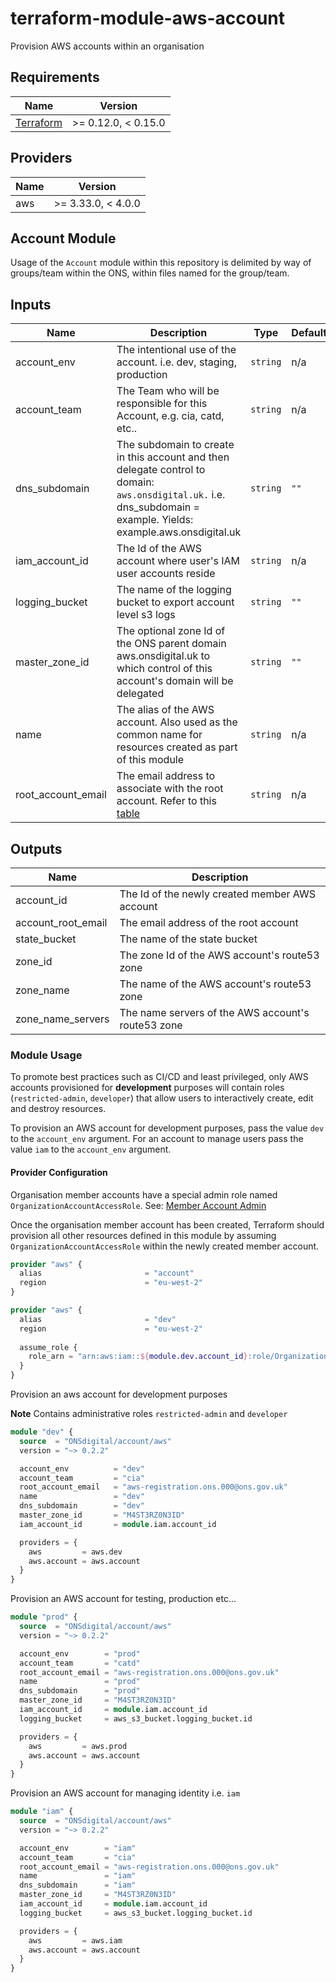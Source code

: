 # terraform-module-aws-account
Provision AWS accounts within an organisation 

## Requirements

| Name | Version |
|------|---------|
| [Terraform](https://www.terraform.io/downloads.html) | >= 0.12.0, < 0.15.0 |


## Providers

| Name | Version |
|------|---------|
| aws |  >= 3.33.0, < 4.0.0 |


## Account Module
Usage of the `Account` module within this repository is delimited by way of groups/team within the ONS, within files
named for the group/team.


## Inputs

| Name | Description | Type | Default | Required |
|------|-------------|------|---------|:--------:|
| account\_env | The intentional use of the account. i.e. dev, staging, production | `string` | n/a | yes |
| account\_team | The Team who will be responsible for this Account, e.g. cia, catd, etc.. | `string` | n/a | yes |
| dns\_subdomain | The subdomain to create in this account and then delegate control to domain: `aws.onsdigital.uk.` i.e. dns_subdomain = example.  Yields: example.aws.onsdigital.uk | `string` | `""` | no |
| iam_account_id | The Id of the AWS account where user's IAM user accounts reside | `string` | n/a | yes |
| logging\_bucket | The name of the logging bucket to export account level s3 logs | `string` | `""` | no |
| master\_zone\_id | The optional zone Id of the ONS parent domain aws.onsdigital.uk to which control of this account's domain will be delegated | `string` | `""` | no |
| name | The alias of the AWS account.  Also used as the common name for resources created as part of this module | `string` | n/a | yes |
| root\_account\_email | The email address to associate with the root account.  Refer to this [table](https://github.com/ONSdigital/aws-terraform/blob/main/README.md#aws-accounts-list) | `string` | n/a | yes |

## Outputs

| Name | Description |
|------|-------------|
| account\_id | The Id of the newly created member AWS account |
| account\_root\_email | The email address of the root account |
| state\_bucket | The name of the state bucket |
| zone\_id | The zone Id of the AWS account's route53 zone |
| zone\_name | The name of the AWS account's route53 zone |
| zone\_name\_servers | The name servers of the AWS account's route53 zone |


### Module Usage

To promote best practices such as CI/CD and least privileged, only AWS accounts provisioned for **development** purposes will 
contain roles (`restricted-admin`, `developer`) that allow users to interactively create, edit and destroy resources.

To provision an AWS account for development purposes, pass the value `dev` to the `account_env` argument. For an account 
to manage users pass the value `iam` to the `account_env` argument.


#### Provider Configuration

Organisation member accounts have a special admin role named `OrganizationAccountAccessRole`.  See: [Member Account Admin](https://docs.aws.amazon.com/organizations/latest/userguide/orgs_manage_accounts_access.html)

Once the organisation member account has been created, Terraform should provision all other resources defined in this module by 
assuming `OrganizationAccountAccessRole` within the newly created member account.

```terraform
provider "aws" {
  alias                       = "account"
  region                      = "eu-west-2"
}

provider "aws" {
  alias                       = "dev"
  region                      = "eu-west-2"
  
  assume_role {
    role_arn = "arn:aws:iam::${module.dev.account_id}:role/OrganizationAccountAccessRole"
  }
}
```


Provision an aws account for development purposes

**Note**
Contains administrative roles `restricted-admin` and `developer`

```terraform
module "dev" {
  source  = "ONSdigital/account/aws"
  version = "~> 0.2.2"

  account_env          = "dev"
  account_team         = "cia"
  root_account_email   = "aws-registration.ons.000@ons.gov.uk"
  name                 = "dev"
  dns_subdomain        = "dev"
  master_zone_id       = "M4ST3RZ0N3ID"
  iam_account_id       = module.iam.account_id

  providers = {
    aws         = aws.dev
    aws.account = aws.account
  }
}
```

Provision an AWS account for testing, production etc...

```terraform
module "prod" {
  source  = "ONSdigital/account/aws"
  version = "~> 0.2.2"

  account_env        = "prod"
  account_team       = "catd"
  root_account_email = "aws-registration.ons.000@ons.gov.uk"
  name               = "prod"
  dns_subdomain      = "prod"
  master_zone_id     = "M4ST3RZ0N3ID"
  iam_account_id     = module.iam.account_id
  logging_bucket     = aws_s3_bucket.logging_bucket.id

  providers = {
    aws         = aws.prod
    aws.account = aws.account
  }
}
```

Provision an AWS account for managing identity i.e. `iam`

```terraform
module "iam" {
  source  = "ONSdigital/account/aws"
  version = "~> 0.2.2"

  account_env        = "iam"
  account_team       = "cia"
  root_account_email = "aws-registration.ons.000@ons.gov.uk"
  name               = "iam"
  dns_subdomain      = "iam"
  master_zone_id     = "M4ST3RZ0N3ID"
  iam_account_id     = module.iam.account_id
  logging_bucket     = aws_s3_bucket.logging_bucket.id

  providers = {
    aws         = aws.iam
    aws.account = aws.account
  }
}
```
